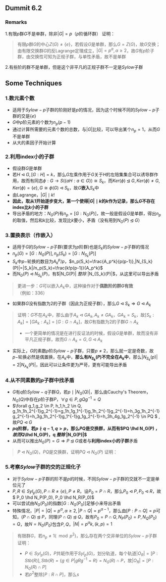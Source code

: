 ## Dummit 6.2

### Remarks

1.有限$p$群$G$不是单群，除非$|G|=p$（$p$阶循环群）
证明：

> 有限$p$群$G$的中心$Z(G)\neq \{e\}$，若假设$G$是单群，那么$G=Z(G)$，故$G$交换；由有限交换群$G$的反Lagrange定理成立，$|G|=p^\alpha, \alpha \geq 2$，故$G$有$p$阶子群，由交换性可知为正规子群，与单性矛盾，故不是单群

2.有些阶的群不是单群，但是这个非平凡的正规子群不一定是$Sylow$子群

## Some Techniques

### 1.数元素个数

+ 适用于$Sylow-p$子群的阶刚好是$p$的情况，因为这个时候不同的$Sylow-p$子群的交是$\{e\}$
+ $G$中$p$阶元素的个数为$n_p(p-1)$
+ 通过计算所需要的元素个数的总数，与$|G|$比较，可以导出某个$n_p=1$，从而$G$不是单群
+ 从大的素因子开始计算

### 2.利用index小的子群

+ 假设群$G$是单群
+ 若$H \lhd G, [G:H]=k$，那么$G$左乘作用于$G$关于$H$的左陪集集合可以诱导群作用，故而有同态$\phi : G \to S(\{aH: a\in G\})\cong S_k$，而$Ker(\phi) \unlhd G, Ker(\phi) \neq G , Ker(\phi)=\{e\}, G \cong \phi(G) \lhd S_k$，故$G$**嵌入**$S_k$中
+ 由Lagrange，$|G| \mid k!$
+ **因此，取从$1$开始逐步变大，第一个使得$|G| \mid k$的$k$作为记录，那么$G$不存在index比$k$小的子群**
+ 导出矛盾的地方：$N_G(P)$有$n_p=[G:N_G(P)]$，故一般是假设$G$是单群，得出$n_p$的取值，然后和$k$比较，发现比$k$要小，矛盾（没有用到$N_G(P) \unlhd G$）

### 3.置换表示（作嵌入）

+ 适用于$G$的$Sylow-p$子群(要求为$p$阶群)也是$S_k$的$Sylow-p$子群的情况
+ $n_p(G)=[G:N_G(P)], n_p(S_k)=[G:N_{S_k}(P)]$
+ $S_k$中$p-$轮换的数目为$A_k^p/p$，$n_p(S_k)=\frac{A_p^k}{p(p-1)},|N_{S_k}(P)|=|S_k|/n_p(S_k)=\frac{k!p(p-1)}{A_p^k}$
+ 而$N_G(P) \lhd N_{S_k}(P)$，有$|N_G(P)| $整除$ |N_{S_k}(P)|$，从这里可以导出矛盾

> 更进一步：$G$可以嵌入$A_k$中，这种操作对于**偶数阶的群$G$有效**（例如：336）

+ 如果群$G$没有指数为$2$的子群（因此为正规子群），那么$G \lhd S_k \Rightarrow G \lhd A_k$

> 证明：$G$不在$A_k$中，那么由于$A_k \lhd GA_k, A_k \neq GA_k$，$GA_k=S_k$，故$[S_k:A_k]=[GA_k:A_k]=[G:G\cap A_k]$，故$G$有指数为2的子群$G\cap A_k$
>
> + 一个更简单的情况是在进行反证法的时候，假设$G$是单群，故而没有非平凡正规子群，故而$G\cap A_k=G, G \lhd A_k$

+ 实际上，$G$的素数$p$阶$Sylow-p$子群，只要$p \neq 2$，那么就一定是奇数，故$p-$轮换必然是偶置换，在$A_k$中，**那么有$N_{S_k}(P)$不完全在$A_k$中**，那么$|N_{S_k}(p)|=2|N_{A_k}(P)|$，因此可以让条件更为严苛，更有可能导出矛盾

### 4.从不同素数的$p$子群中找矛盾

+ $G$有$q$阶$Sylow-q$子群$Q$，若$p \mid |N_G(Q)|$，那么由Cauchy's Theorem，$N_G(Q)$中存在$p$阶子群$P$，$\forall g \in P, gQg^{-1}=Q$
+ $\forall g_1,g_2 \in P, h_1,h_2 \in Q, g_1h_1h_2^{-1}g_2^{-1}=g_1h_1g_1^{-1}g_1h_2^{-1}g_2^{-1}=h_3g_1h_2^{-1}g_2^{-1}=h_3g_1h_2^{-1}g_1^{-1}g_1g_2^{-1}=h_3h_4g_1g_2^{-1} \in PQ $ ,故$PQ \lhd G$
+ **$pq$阶群，若$p \nmid q-1, q>p$，那么$PQ$是交换群，从而有$PQ \lhd N_G(P) $，故而$Q\lhd N_G(P)$，$q $整除$ |N_G(P)|$**
+ 从而可以推出$N_G(P)=G \Rightarrow P \unlhd G$或者与**利用index小的子群**矛盾

> $P \lhd N_G(Q)$，$PQ$是交换群，证明$PQ \lhd N_G(P)$
> 证明：


### 5.考察$Sylow$子群的交的正规化子
+ 对于$Sylow-p$子群的阶不是$p$的时候，不同$Sylow-p$子群的交就不一定是单位元了
+ $P,R \in Syl_p(G), P\cap R \neq \{e\},P\neq R$，设$P_0=P\cap R$，那么$P_0 \lhd P,P_0 \lhd R$，故$ P_0 \lhd N_P(P_0), P_0 \lhd N_R(P_0)$
+ 可以尝试由$N_G(P_0)$的指数$[G:N_G(P_0)]$足够小来导出矛盾
+ 特殊情况，$|P|=|Q|=p^{\alpha}, \alpha \geq 2, |P \cap Q|=p^{\alpha-1}$，那么由$[P:P\cap Q]=p$可知，$(P\cap Q) \unlhd P$，同理$(P\cap Q) \unlhd Q$，故有$P_0=P\cap Q, N_P(P_0)=P,N_Q(P_0)=Q$，故$N=N_G(P_0)$包含$P,Q$，$|N|=p^{\alpha}k,(k,p)=1$
> 有限群$G$，若$n_p\neq 1 (\mod p^2)$，那么存在两个交非单位的$Sylow-p$子群
证明：
> + $P\in Syl_p(G)$，$P$共轭作用于$Syl_p(G)$，划分轨道，每个轨道$|O_R|=[P:Stb(R)], Stb(R)=\{g\in P | gRg^{-1}=R\}=N_G(R)\cap P$，故$|O_R|=[P:N_G(R)\cap P]$
> + 若$p^2$整除$[P:R\cap P]$，那么$s$